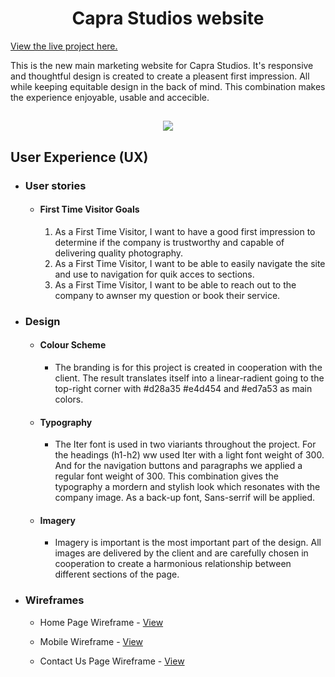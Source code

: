 <h1 align="center">Capra Studios website</h1>

[View the live project here.](https://morenojourdain.github.io/model-photography-website/)

This is the new main marketing website for Capra Studios. It's responsive and thoughtful design is created to create a pleasent first impression. All while keeping equitable design in the back of mind. This combination makes the experience enjoyable, usable and accecible.

<h2 align="center"><img src="https://user-images.githubusercontent.com/116304779/210977433-b4eed4bc-bbe5-40ec-b302-b76f3b70085d.png"></h2>

## User Experience (UX)

-   ### User stories

    -   #### First Time Visitor Goals

        1. As a First Time Visitor, I want to have a good first impression to determine if the company is trustworthy and capable of delivering quality photography.
        2. As a First Time Visitor, I want to be able to easily navigate the site and use to navigation for quik acces to sections.
        3. As a First Time Visitor, I want to be able to reach out to the company to awnser my question or book their service.

-   ### Design
    -   #### Colour Scheme
        -   The branding is for this project is created in cooperation with the client. The result translates itself into a linear-radient going to the top-right corner with #d28a35 #e4d454 and #ed7a53 as main colors.
    -   #### Typography
        -   The Iter font is used in two viariants throughout the project. For the headings (h1-h2) ww used Iter with a light font weight of 300. And for the navigation buttons and paragraphs we applied a regular font weight of 300. This combination gives the typography a mordern and stylish look which resonates with the company image. As a back-up font, Sans-serrif will be applied.
    -   #### Imagery
        -   Imagery is important is the most important part of the design. All images are delivered by the client and are carefully chosen in cooperation to create a harmonious relationship between different sections of the page.

*   ### Wireframes

    -   Home Page Wireframe - [View](https://github.com/Morenojourdain/model-photography-website/blob/657b3c2bdfab3276d2a9bf98adbdaa1e825eadf4/.gitpod.yml)

    -   Mobile Wireframe - [View](https://github.com/)

    -   Contact Us Page Wireframe - [View](https://github.com/)
